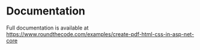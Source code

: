 # Documentation

Full documentation is available at https://www.roundthecode.com/examples/create-pdf-html-css-in-asp-net-core

